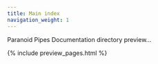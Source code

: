 ```yaml
---
title: Main index
navigation_weight: 1
---
```


Paranoid Pipes Documentation directory preview...

{% include preview_pages.html %}

